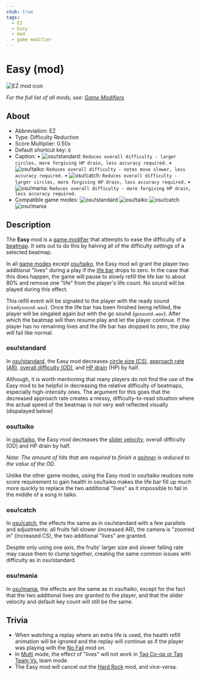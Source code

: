 ```yaml
---
stub: true
tags:
  - EZ
  - Easy
  - mod
  - game modifier
---
```


# Easy (mod)

![EZ mod icon](/wiki/shared/mods/EZ.png "Easy (EZ) mod icon")

*For the full list of all mods, see: [Game Modifiers](/wiki/Game_Modifiers)*

## About

- Abbreviation: EZ
- Type: Difficulty Reduction
- Score Multiplier: 0.50x
- Default shortcut key: `Q`
- Caption: • ![][o!s]: `Reduces overall difficulty - larger circles, more forgiving HP drain, less accuracy required.` • ![][o!t]: `Reduces overall difficulty - notes move slower, less accuracy required.` • ![][o!c]: `Reduces overall difficulty - larger circles, more forgiving HP drain, less accuracy required.` • ![][o!m]: `Reduces overall difficulty - more forgiving HP drain, less accuracy required.`
- Compatible game modes: ![][o!s] ![][o!t] ![][o!c] ![][o!m]

## Description

The **Easy** mod is a [game modifier](/wiki/Game_Modifiers) that attempts to ease the difficulty of a [beatmap](/wiki/Beatmaps). It sets out to do this by halving all of the difficulty settings of a selected beatmap.

In all [game modes](/wiki/Game_Modes) except [osu!taiko](/wiki/Game_Modes/osu!taiko), the Easy mod wil grant the player two additional "lives" during a play if the [life bar](/wiki/Glossary#life-bar) drops to zero. In the case that this does happen, the game will pause to slowly refill the life bar to about 80% and remove one "life" from the player's life count. No sound will be played during this effect.

This refill event will be signaled to the player with the ready sound (`readysound.wav`). Once the life bar has been finished being refilled, the player will be singaled again but with the go sound (`gosound.wav`). After which the beatmap will then resume play and let the player continue. If the player has no remaining lives and the life bar has dropped to zero, the play will fail like normal.

### osu!standard

In [osu!standard](wiki/Game_Modes/osu!), the Easy mod decreases [circle size (CS)](/wiki/Beatmap_Editor/Song_Setup#circle-size), [approach rate (AR)](/wiki/Beatmapping/Approach_rate), [overall difficulty (OD)](/wiki/Beatmap_Editor/Song_Setup#overall-difficulty), and [HP drain](/wiki/Beatmap_Editor/Song_Setup#hp-drain-rate) (HP) by half.

Although, it is worth mentioning that many players do not find the use of the Easy mod to be helpful in decreasing the relative difficulty of beatmaps, especially high-intensity ones. The argument for this goes that the decreased approach rate creates a messy, difficulty-to-read situation where the actual speed of the beatmap is not very well reflected visually (dispalayed below)

<!-- placeholder image -->

### osu!taiko

In [osu!taiko](/wiki/Game_Modes/osu!taiko), the Easy mod decreases the [slider velocity](/wiki/Glossary#slider-velocity), overall difficulty (OD) and HP drain by half.

*Note: The amount of hits that are required to finish a [spinner](/wiki/Hit_object/Spinner) is reduced to the value of the OD.*

Unlike the other game modes, using the Easy mod in osu!taiko reudces note score requirement to gain health in osu!taiko makes the life bar fill up much more quickly to replace the two additional "lives" as it impossible to fail in the middle of a song in taiko. 

### osu!catch

In [osu!catch](/wiki/Game_Modes/osu!catch), the effects the same as in osu!standard with a few parallels and adjustments: all fruits fall slower (increased AR), the camera is "zoomed in" (increased CS), the two additional "lives" are granted.

Despite only using one axis, the fruits' larger size and slower falling rate may cause them to clump together, creating the same common issues with difficulty as in osu!standard.

<!-- placeholder image -->

### osu!mania

In [osu!mania](/wiki/Game_Modes/osu!mania), the effects are the same as in osu!taiko, except for the fact that the two additional lives *are* granted to the player, and that the slider velocity and default key count will still be the same.


## Trivia

- When watching a replay where an extra life is used, the health refill animation will be ignored and the replay will continue as if the player was playing with the [No Fail](/wiki/Game_Modifiers/No_Fail) mod on.
- In [Multi](/wiki/Multi) mode, the effect of "lives" will not work in [Tag Co-op or Tag Team Vs.](/wiki/Multi#tag-coop-tag-team-vs) team mode.
- The Easy mod will cancel out the [Hard Rock](/wiki/Game_Modifiers/Hard_Rock) mod, and vice-versa.

[o!s]: /wiki/shared/mode/osu.png "osu!standard"
[o!t]: /wiki/shared/mode/taiko.png "osu!taiko"
[o!c]: /wiki/shared/mode/catch.png "osu!catch"
[o!m]: /wiki/shared/mode/mania.png "osu!mania"
